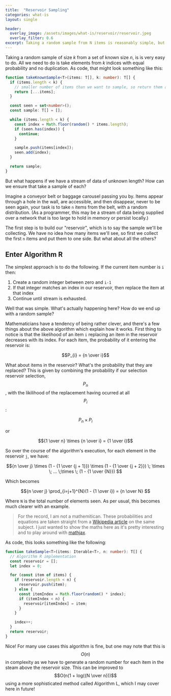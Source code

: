 ```yaml
---
title:  "Reservoir Sampling"
categories: what-is
layout: single

header:
  overlay_image: /assets/images/what-is/reservoir/reservoir.jpeg
  overlay_filter: 0.6
excerpt: Taking a random sample from N items is reasonably simple, but what if we don't know the upper limit? How can we ensure each item is equally likely to be selected?
---
```


Taking a random sample of size _k_ from a set of known size _n_, is is very easy to do. All we need to do is take elements from _k_ indices with equal probability and no duplication. As code, that might look something like this:

```typescript
function takeKnownSample<T>(items: T[], k: number): T[] {
  if (items.length < k) {
    // smaller number of items than we want to sample, so return them all
    return [...items];
  }

  const seen = set<number>();
  const sample: T[] = [];

  while (items.length < k) {
    const index = Math.floor(random() * items.length);
    if (seen.has(index)) {
      continue;
    }

    sample.push(items[index]);
    seen.add(index);
  }

  return sample;
}
```

But what happens if we have a stream of data of unknown length? How can we ensure that take a sample of each?

Imagine a conveyor belt or baggage carousel passing you by. Items appear through a hole in the wall, are accessible, and then disappear, never to be seen again, your task is to take `n` items from the belt, with a random distribution. (As a programmer, this may be a stream of data being supplied over a network that is too large to hold in memory or persist locally.)

The first step is to build our "reservoir", which is to say the sample we'll be collecting. We have no idea how many items we'll see, so first we collect the first `n` items and put them to one side. But what about all the others?

## Enter Algorithm R

The simplest approach is to do the following. If the current item number is `i` then:

1. Create a random integer between zero and `i-1`
2. If that integer matches an index in our reservoir, then replace the item at that index
3. Continue until stream is exhausted.

Well that was simple. What's actually happening here? How do we end up with a random sample?

Mathematicians have a tendency of being rather clever, and there's a few things about the above algorithm which explain how it works. First thing to notice is that the likelihood of an item `i` replacing an item in the reservoir decreases with its index. For each item, the probability of it entering the reservoir is:

$$P_{i} = {n \over i}$$


What about items in the reservoir? What's the probability that they are replaced? This is given by combining the probability if our selection reservoir selection, $$P_{n}$$, with the likilihood of the replacement having ocurred at all $$P_{i}$$:

$$P_{n} \times P_{i}$$

or

$${1 \over n} \times {n \over i} = {1 \over i}$$

So over the course of the algorithm's execution, for each element in the reservoir `j`, we have:

$${n \over j} \times (1 - {1 \over {j + 1}}) \times (1 - {1 \over {j + 2}}) \; \times \; ... \;\times \; (1 - {1 \over {N}}) $$

Which becomes

$${n \over j} \prod_{i=j+1}^{N}(1 - {1 \over i}) = {n \over N} $$

Where `N` is the total number of elements seen. As per usual, this becomes much clearer with an example.

> For the record, I am not a mathemitican. These probabilities and equations are taken straight from a [Wikipedia article](https://en.wikipedia.org/wiki/Reservoir_sampling) on the same subject. I just wanted to show the maths here as it's pretty interesting and to play around with [mathjax](http://docs.mathjax.org/en/latest/index.html).

As code, this looks something like the following:

```typescript
function takeSample<T>(items: Iterable<T>, n: number): T[] {
  // Algorithm R implementation
  const reservoir = [];
  let index = 0;

  for (const item of items) {
    if (reservoir.length < n) {
      reservoir.push(item);
    } else {
      const itemIndex = Math.floor(random() * index);
      if (itemIndex < n) {
        reservoir[itemIndex] = item;
      }
    }

    index++;
  }
  return reservoir;
}
```

Nice! For many use cases this algorithm is fine, but one may note that this is $$O(n)$$ in complexity as we have to generate a random number for each item in the steam above the reservoir size. This can be improved to $$O(n(1 + log({N \over n}))$$ using a more sophisticated method called Algorithm L, which I may cover here in future!


<script type="text/x-mathjax-config">
MathJax.Hub.Config({
  tex2jax: {
    inlineMath: [['$','$'], ['\\(','\\)']],
    processEscapes: true
  }
});
</script>
<script src="https://cdnjs.cloudflare.com/ajax/libs/mathjax/2.7.0/MathJax.js?config=TeX-AMS-MML_HTMLorMML" type="text/javascript"></script>
